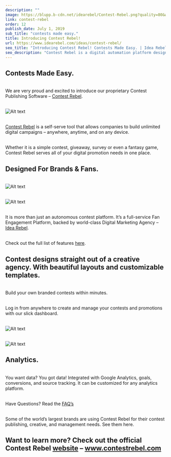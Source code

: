 ```yaml
---
description: ""  
image: https://blupp.b-cdn.net/idearebel/Contest-Rebel.png?quality=80&width=800
link: contest-rebel
order: 12
publish_date: July 1, 2019
sub_title: "contests made easy."
title: Introducing Contest Rebel!
url: https://www.idearebel.com/ideas/contest-rebel/
seo_title: "Introducing Contest Rebel! Contests Made Easy. | Idea Rebel"
seo_description: "Contest Rebel is a digital automation platform designed for companies to easily create and manage contests and promotions. No coding required! Book a Demo."
---
```

## Contests Made Easy.

\
We are very proud and excited to introduce our proprietary Contest Publishing Software – [Contest Rebel](https://www.contestrebel.com/).

\
![Alt text](https://blupp.b-cdn.net/idearebel/Contest_Rebel_Screenshot1.png?quality=80&width=800?quality=80&width=800 "a title")

\
[Contest Rebel](https://www.contestrebel.com/) is a self-serve tool that allows companies to build unlimited digital campaigns – anywhere, anytime, and on any device.

\
Whether it is a simple contest, giveaway, survey or even a fantasy game, Contest Rebel serves all of your digital promotion needs in one place.

## Designed For Brands & Fans.

\
![Alt text](https://blupp.b-cdn.net/idearebel/Contest-Rebel-Dashboard-laptop.png?quality=80&width=800?quality=80&width=800 "a title")

\
![Alt text](https://blupp.b-cdn.net/idearebel/Contest-Rebel-Dashboard-laptop1.png?quality=80&width=800?quality=80&width=800 "a title")

\
It is more than just an autonomous contest platform. It’s a full-service Fan Engagement Platform, backed by world-class Digital Marketing Agency – [Idea Rebel](https://www.idearebel.com/).

\
Check out the full list of features [here](https://www.contestrebel.com/#features).

## Contest designs straight out of a creative agency. With beautiful layouts and customizable templates.

\
Build your own branded contests within minutes.

\
Log in from anywhere to create and manage your contests and promotions with our slick dashboard.

\
![Alt text](https://blupp.b-cdn.net/idearebel/Contest-Rebel-Mobile.png?quality=80&width=800?quality=80&width=800 "a title")

\
![Alt text](https://blupp.b-cdn.net/idearebel/Contest_Rebel_Analytics-3.png?quality=80&width=800?quality=80&width=800 "a title")

## Analytics.

\
You want data? You got data! Integrated with Google Analytics, goals, conversions, and source tracking. It can be customized for any analytics platform.

\
Have Questions? Read the [FAQ’s](https://www.contestrebel.com/#faqs)

\
Some of the world’s largest brands are using Contest Rebel for their contest publishing, creative, and management needs. See them here.

## Want to learn more? Check out the official Contest Rebel [website](https://www.contestrebel.com/) – www.contestrebel.com
